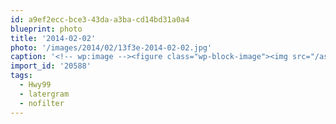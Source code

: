 ```yaml
---
id: a9ef2ecc-bce3-43da-a3ba-cd14bd31a0a4
blueprint: photo
title: '2014-02-02'
photo: '/images/2014/02/13f3e-2014-02-02.jpg'
caption: '<!-- wp:image --><figure class="wp-block-image"><img src="/assets/images/2014/02/13f3e-2014-02-02.jpg" /></figure><!-- /wp:image --><!-- wp:paragraph --><p>The road to Lilloet. Beautiful country. #Hwy99 #nofilter #latergram</p><!-- /wp:paragraph -->'
import_id: '20588'
tags:
  - Hwy99
  - latergram
  - nofilter
---
```

